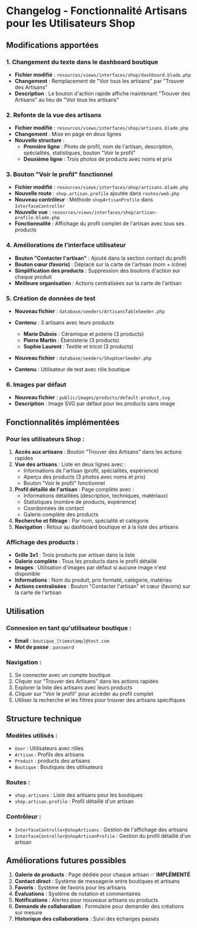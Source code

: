 # Changelog - Fonctionnalité Artisans pour les Utilisateurs Shop

## Modifications apportées

### 1. Changement du texte dans le dashboard boutique
- **Fichier modifié** : `resources/views/interfaces/shop/dashboard.blade.php`
- **Changement** : Remplacement de "Voir tous les artisans" par "Trouver des Artisans"
- **Description** : Le bouton d'action rapide affiche maintenant "Trouver des Artisans" au lieu de "Voir tous les artisans"

### 2. Refonte de la vue des artisans
- **Fichier modifié** : `resources/views/interfaces/shop/artisans.blade.php`
- **Changement** : Mise en page en deux lignes
- **Nouvelle structure** :
  - **Première ligne** : Photo de profil, nom de l'artisan, description, spécialités, statistiques, bouton "Voir le profil"
  - **Deuxième ligne** : Trois photos de products avec noms et prix

### 3. Bouton "Voir le profil" fonctionnel
- **Fichier modifié** : `resources/views/interfaces/shop/artisans.blade.php`
- **Nouvelle route** : `shop.artisan.profile` ajoutée dans `routes/web.php`
- **Nouveau contrôleur** : Méthode `shopArtisanProfile` dans `InterfaceController`
- **Nouvelle vue** : `resources/views/interfaces/shop/artisan-profile.blade.php`
- **Fonctionnalité** : Affichage du profil complet de l'artisan avec tous ses products

### 4. Améliorations de l'interface utilisateur
- **Bouton "Contacter l'artisan"** : Ajouté dans la section contact du profil
- **Bouton cœur (favoris)** : Déplacé sur la carte de l'artisan (nom + icône)
- **Simplification des products** : Suppression des boutons d'action sur chaque produit
- **Meilleure organisation** : Actions centralisées sur la carte de l'artisan

### 5. Création de données de test
- **Nouveau fichier** : `database/seeders/ArtisansTableSeeder.php`
- **Contenu** : 3 artisans avec leurs products
  - **Marie Dubois** : Céramique et poterie (3 products)
  - **Pierre Martin** : Ébénisterie (3 products)
  - **Sophie Laurent** : Textile et tricot (3 products)

- **Nouveau fichier** : `database/seeders/ShopUserSeeder.php`
- **Contenu** : Utilisateur de test avec rôle boutique

### 6. Images par défaut
- **Nouveau fichier** : `public/images/products/default-product.svg`
- **Description** : Image SVG par défaut pour les products sans image

## Fonctionnalités implémentées

### Pour les utilisateurs Shop :
1. **Accès aux artisans** : Bouton "Trouver des Artisans" dans les actions rapides
2. **Vue des artisans** : Liste en deux lignes avec :
   - Informations de l'artisan (profil, spécialités, expérience)
   - Aperçu des products (3 photos avec noms et prix)
   - Bouton "Voir le profil" fonctionnel
3. **Profil détaillé de l'artisan** : Page complète avec :
   - Informations détaillées (description, techniques, matériaux)
   - Statistiques (nombre de products, expérience)
   - Coordonnées de contact
   - Galerie complète des products
4. **Recherche et filtrage** : Par nom, spécialité et catégorie
5. **Navigation** : Retour au dashboard boutique et à la liste des artisans

### Affichage des products :
- **Grille 3x1** : Trois products par artisan dans la liste
- **Galerie complète** : Tous les products dans le profil détaillé
- **Images** : Utilisation d'images par défaut si aucune image n'est disponible
- **Informations** : Nom du produit, prix formaté, catégorie, matériau
- **Actions centralisées** : Bouton "Contacter l'artisan" et cœur (favoris) sur la carte de l'artisan

## Utilisation

### Connexion en tant qu'utilisateur boutique :
- **Email** : `boutique_[timestamp]@test.com`
- **Mot de passe** : `password`

### Navigation :
1. Se connecter avec un compte boutique
2. Cliquer sur "Trouver des Artisans" dans les actions rapides
3. Explorer la liste des artisans avec leurs products
4. Cliquer sur "Voir le profil" pour accéder au profil complet
5. Utiliser la recherche et les filtres pour trouver des artisans spécifiques

## Structure technique

### Modèles utilisés :
- `User` : Utilisateurs avec rôles
- `Artisan` : Profils des artisans
- `Produit` : products des artisans
- `Boutique` : Boutiques des utilisateurs

### Routes :
- `shop.artisans` : Liste des artisans pour les boutiques
- `shop.artisan.profile` : Profil détaillé d'un artisan

### Contrôleur :
- `InterfaceController@shopArtisans` : Gestion de l'affichage des artisans
- `InterfaceController@shopArtisanProfile` : Gestion du profil détaillé d'un artisan

## Améliorations futures possibles

1. **Galerie de products** : Page dédiée pour chaque artisan ✅ **IMPLÉMENTÉ**
2. **Contact direct** : Système de messagerie entre boutiques et artisans
3. **Favoris** : Système de favoris pour les artisans
4. **Évaluations** : Système de notation et commentaires
5. **Notifications** : Alertes pour nouveaux artisans ou products
6. **Demande de collaboration** : Formulaire pour demander des créations sur mesure
7. **Historique des collaborations** : Suivi des échanges passés
